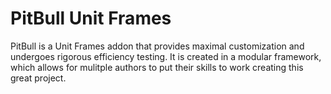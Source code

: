 # PitBull Unit Frames

PitBull is a Unit Frames addon that provides maximal customization and undergoes rigorous efficiency testing. It is created in a modular framework, which allows for mulitple authors to put their skills to work creating this great project.
